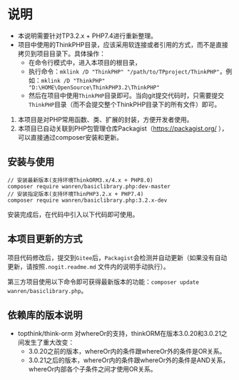 # 说明

- 本说明需要针对TP3.2.x + PHP7.4进行重新整理。
- 项目中使用的ThinkPHP目录，应该采用软连接或者引用的方式，而不是直接拷贝到项目目录下。具体操作：
  - 在命令行模式中，进入本项目的根目录，
  - 执行命令：`mklink /D "ThinkPHP" "/path/to/TPproject/ThinkPHP"`，例如：`mklink /D "ThinkPHP" "D:\HOME\OpenSource\ThinkPHP3.2\ThinkPHP"`
  - 然后在项目中使用`ThinkPHP`目录即可。当向git提交代码时，只需要提交`ThinkPHP`目录（而不会提交整个ThinkPHP目录下的所有文件）即可。

1. 本项目是对PHP常用函数、类、扩展的封装，方便开发者使用。
2. 本项目已自动关联到PHP包管理仓库Packagist（https://packagist.org/ ），可以直接通过composer安装和更新。

## 安装与使用

```
// 安装最新版本(支持环境ThinkORM3.x/4.x + PHP8.0)
composer require wanren/basiclibrary.php:dev-master
// 安装指定版本(支持环境ThinPHP3.2.x + PHP7.4)
composer require wanren/basiclibrary.php:3.2.x-dev
```

安装完成后，在代码中引入以下代码即可使用。

## 本项目更新的方式

项目代码修改后，提交到`Gitee`后，`Packagist`会检测并自动更新（如果没有自动更新，请按照`.nogit.readme.md`
文件内的说明手动执行）。

第三方项目使用以下命令即可获得最新版本的功能：`composer update wanren/basiclibrary.php`。

## 依赖库的版本说明
- topthink/think-orm 对whereOr的支持，thinkORM在版本3.0.20和3.0.21之间发生了重大改变：
  - 3.0.20之前的版本，whereOr内的条件跟whereOr外的条件是OR关系。
  - 3.0.21之后的版本，whereOr内的条件跟whereOr外的条件是AND关系，whereOr内部各个子条件之间才使用OR关系。
